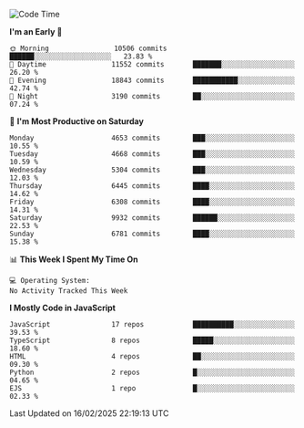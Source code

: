 <!--START_SECTION:waka-->
![Code Time](http://img.shields.io/badge/Code%20Time-3%2C498%20hrs%2059%20mins-blue)

**I'm an Early 🐤** 

```text
🌞 Morning                10506 commits       ██████░░░░░░░░░░░░░░░░░░░   23.83 % 
🌆 Daytime                11552 commits       ███████░░░░░░░░░░░░░░░░░░   26.20 % 
🌃 Evening                18843 commits       ███████████░░░░░░░░░░░░░░   42.74 % 
🌙 Night                  3190 commits        ██░░░░░░░░░░░░░░░░░░░░░░░   07.24 % 
```
📅 **I'm Most Productive on Saturday** 

```text
Monday                   4653 commits        ███░░░░░░░░░░░░░░░░░░░░░░   10.55 % 
Tuesday                  4668 commits        ███░░░░░░░░░░░░░░░░░░░░░░   10.59 % 
Wednesday                5304 commits        ███░░░░░░░░░░░░░░░░░░░░░░   12.03 % 
Thursday                 6445 commits        ████░░░░░░░░░░░░░░░░░░░░░   14.62 % 
Friday                   6308 commits        ████░░░░░░░░░░░░░░░░░░░░░   14.31 % 
Saturday                 9932 commits        ██████░░░░░░░░░░░░░░░░░░░   22.53 % 
Sunday                   6781 commits        ████░░░░░░░░░░░░░░░░░░░░░   15.38 % 
```


📊 **This Week I Spent My Time On** 

```text
💻 Operating System: 
No Activity Tracked This Week
```

**I Mostly Code in JavaScript** 

```text
JavaScript               17 repos            ██████████░░░░░░░░░░░░░░░   39.53 % 
TypeScript               8 repos             █████░░░░░░░░░░░░░░░░░░░░   18.60 % 
HTML                     4 repos             ██░░░░░░░░░░░░░░░░░░░░░░░   09.30 % 
Python                   2 repos             █░░░░░░░░░░░░░░░░░░░░░░░░   04.65 % 
EJS                      1 repo              █░░░░░░░░░░░░░░░░░░░░░░░░   02.33 % 
```




 Last Updated on 16/02/2025 22:19:13 UTC
<!--END_SECTION:waka-->

<!--
**likaiqiang/likaiqiang** is a ✨ _special_ ✨ repository because its `README.md` (this file) appears on your GitHub profile.

Here are some ideas to get you started:

- 🔭 I’m currently working on ...
- 🌱 I’m currently learning ...
- 👯 I’m looking to collaborate on ...
- 🤔 I’m looking for help with ...
- 💬 Ask me about ...
- 📫 How to reach me: ...
- 😄 Pronouns: ...
- ⚡ Fun fact: ...
-->
